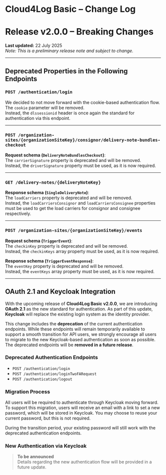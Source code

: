 # Cloud4Log Basic – Change Log

# Release v2.0.0 – Breaking Changes

**Last updated:** 22 July 2025  
*Note: This is a preliminary release note and subject to change.*

---

## Deprecated Properties in the Following Endpoints

### `POST /authentication/login`

We decided to not move forward with the cookie-based authentication flow.  
The `cookie` parameter will be removed.  
Instead, the `dlssessionid` header is once again the standard for authentication via this endpoint.

---

### `POST /organization-sites/{organizationSiteKey}/consignor/delivery-note-bundles-checkout`

**Request schema (`DeliveryNoteBundlesCheckout`)**:  
The `carrierSignature` property is deprecated and will be removed.  
Instead, the `driverSignature` property must be used, as it is now required.

---

### `GET /delivery-notes/{deliveryNoteKey}`

**Response schema (`SingleDeliveryNote`)**:  
The `loadCarriers` property is deprecated and will be removed.  
Instead, the `loadCarriersConsignor` and `loadCarriersConsignee` properties must be used to get the load carriers for consignor and consignee respectively.

---

### `POST /organization-sites/{organizationSiteKey}/events`

**Request schema (`TriggerEvent`)**:  
The `checkinKey` property is deprecated and will be removed.  
Instead, the `checkinKeys` array property must be used, as it is now required.

**Response schema (`TriggerEventResponse`)**:  
The `eventKey` property is deprecated and will be removed.  
Instead, the `eventKeys` array property must be used, as it is now required.

---

## OAuth 2.1 and Keycloak Integration

With the upcoming release of **Cloud4Log Basic v2.0.0**, we are introducing **OAuth 2.1** as the new standard for authentication. As part of this update, **Keycloak** will replace the existing login system as the identity provider.

This change includes the **deprecation** of the current authentication endpoints. While these endpoints will remain temporarily available to support a smooth transition for API users, we strongly encourage all users to migrate to the new Keycloak-based authentication as soon as possible. The deprecated endpoints will be **removed in a future release**.

### Deprecated Authentication Endpoints

- `POST /authentication/login`  
- `POST /authentication/loginTwoFARequest`  
- `POST /authentication/logout`  

### Migration Process

All users will be required to authenticate through Keycloak moving forward. To support this migration, users will receive an email with a link to set a new password, which will be stored in Keycloak. You may choose to reuse your current password, but this is not required.

During the transition period, your existing password will still work with the deprecated authentication endpoints.

### New Authentication via Keycloak

> **To be announced**  
Details regarding the new authentication flow will be provided in a future update.
